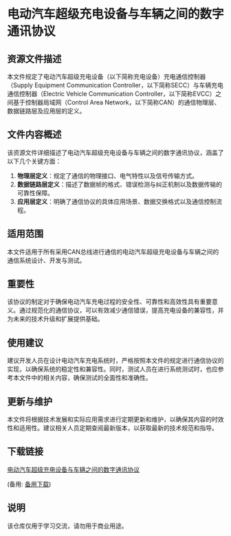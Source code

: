 # 电动汽车超级充电设备与车辆之间的数字通讯协议

## 资源文件描述

本文件规定了电动汽车超级充电设备（以下简称充电设备）充电通信控制器（Supply Equipment Communication Controller，以下简称SECC）与车辆充电通信控制器（Electric Vehicle Communication Controller，以下简称EVCC）之间基于控制器局域网（Control Area Network，以下简称CAN）的通信物理层、数据链路层及应用层的定义。

## 文件内容概述

该资源文件详细描述了电动汽车超级充电设备与车辆之间的数字通讯协议，涵盖了以下几个关键方面：

1. **物理层定义**：规定了通信的物理接口、电气特性以及信号传输方式。
2. **数据链路层定义**：描述了数据帧的格式、错误检测与纠正机制以及数据传输的可靠性保障。
3. **应用层定义**：明确了通信协议的具体应用场景、数据交换格式以及通信控制流程。

## 适用范围

本文件适用于所有采用CAN总线进行通信的电动汽车超级充电设备与车辆之间的通信系统设计、开发与测试。

## 重要性

该协议的制定对于确保电动汽车充电过程的安全性、可靠性和高效性具有重要意义。通过规范化的通信协议，可以有效减少通信错误，提高充电设备的兼容性，并为未来的技术升级和扩展提供基础。

## 使用建议

建议开发人员在设计电动汽车充电系统时，严格按照本文件的规定进行通信协议的实现，以确保系统的稳定性和兼容性。同时，测试人员在进行系统测试时，也应参考本文件中的相关内容，确保测试的全面性和准确性。

## 更新与维护

本文件将根据技术发展和实际应用需求进行定期更新和维护，以确保其内容的时效性和适用性。建议相关人员定期查阅最新版本，以获取最新的技术规范和指导。

## 下载链接
[电动汽车超级充电设备与车辆之间的数字通讯协议](https://pan.quark.cn/s/2d81ab8813f5) 

(备用: [备用下载](https://pan.baidu.com/s/12WTsZk73BybqXH4SL92jsA?pwd=1234))

## 说明

该仓库仅用于学习交流，请勿用于商业用途。
